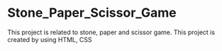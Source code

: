# Stone_Paper_Scissor_Game
This project is related to stone, paper and scissor game.
This project is created by using HTML, CSS
